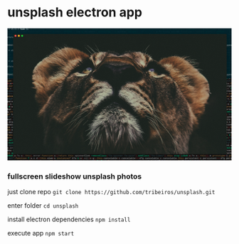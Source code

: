 # unsplash electron app

![unsplash app](https://raw.githubusercontent.com/tribeiros/unsplash/master/unsplash.png)


### fullscreen slideshow unsplash photos

just clone repo
`git clone https://github.com/tribeiros/unsplash.git`

enter folder
`cd unsplash`

install electron dependencies
`npm install`

execute app
`npm start`
